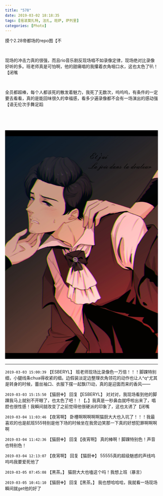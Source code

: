 ```yaml
---
title: "578"
date: 2019-03-02 18:18:35
tags: [摇滚莫扎特, 法扎, 班萨, 萨列里]
categories: [Photo]
---
```


<p>摸个2.28帝都场的repo图【不</p> 
<br /> 
<p>现场的冲击力真的很强，而且rio音乐剧反现场唱不如录像定律，现场绝对比录像好听的多。班老师真是可怕啊，他的甜痛唱的我攥着衣角咽口水，这也太色了叭！【闭嘴<br /></p> 
<br /> 
<p>全员都超棒，每个人都该死的散发着魅力，我死了无数次，呜呜呜，有条件的一定要去看看，真的是能回味很久的幸福感，看多少遍录像都不会有一场演出的感动强【语无伦次手舞足蹈</p> 
<br /> 
<p><br /></p>

![](https://raw.githubusercontent.com/alicewish/meowchain247/master/img_cVZNdzJtQk9JV2VZN0RWR3crcVB6L2xqNjFHNDRhTWZ2ZEkyeEZNdjN1bk9Wb2kzcEZobExRPT0.jpg)

---

`2019-03-03 15:00:39` 【ESBERYL】 班老师现场比录像色一万倍！！！脚踝特别细，小腿线条chua得收紧的细。边假装淡定边整理衣角领花的动作也让人^q^尤其是转身的时候，蕾丝袖口、衣服下摆一起飘(?)动，真的是迎面而来的香风——

`2019-03-03 15:15:50` 【猫厨✙】 回复【ESBERYL】 对对对，我现场看到他的脚踝我马上就别不开眼了，也太色了吧！！【。】我真是一秒鼻血就呼啦出来了，唱腔也很性感！我瞬间就改变了之前觉得他很硬派的印象了，这也太诱了【闭嘴

`2019-03-04 11:03:46` 【夜宵啊】 卧槽啊啊啊啊啊猫厨大大也入坑了！！！我最喜欢的也是航班555特别是他下场的时候坐在我旁边笑那一下真的好想犯罪啊啊啊啊

`2019-03-04 11:42:36` 【猫厨✙】 回复【夜宵啊】 真的棒啊！脚踝特别色！声音也特别色！

`2019-03-04 12:13:07` 【夜宵啊】 回复【猫厨✙】 55555真的超级魅惑的声线呜呜呜我要爱死他了

`2019-03-05 07:45:08` 【黑茶。】 猫厨大大也嗑这个吗！我想上班（暴言）

`2019-03-05 10:41:10` 【猫厨✙】 回复【黑茶。】 我也想哈哈哈，我就看一场现场瞬间就get他的好了
